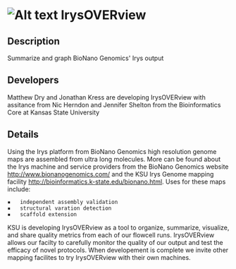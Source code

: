 ![Alt text](https://raw.github.com/i5K-KINBRE-script-share/IrysOVERview/master/images/irysOVERview.jpg) IrysOVERview
============

Description 
-----------
Summarize and graph BioNano Genomics' Irys output

Developers
----------
Matthew Dry and Jonathan Kress are developing IrysOVERview with assitance from Nic Herndon and Jennifer Shelton from the Bioinformatics Core at Kansas State University 

Details
-------
Using the Irys platform from BioNano Genomics high resolution genome maps are assembled from ultra long molecules. More can be found about the Irys machine and service providers from the BioNano Genomics website http://www.bionanogenomics.com/ and the KSU Irys Genome mapping facility http://bioinformatics.k-state.edu/bionano.html. Uses for these maps include:
 
	▪	independent assembly validation
	▪	structural varation detection
	▪	scaffold extension
	

KSU is developing IrysOVERview as a tool to organize, summarize, visualize, and share quality metrics from each of our flowcell runs. IrysOVERview allows our facilty to carefully monitor the quality of our output and test the efficacy of novel protocols. When developement is complete we invite other mapping facilites to try IrysOVERview with their own machines.
